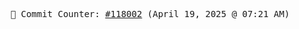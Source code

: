<p align="center">
    <samp>
        📮 Commit Counter: <a href="https://github.com/Javascript-void0/Javascript-void0/commits/main">#118002</a> (April 19, 2025 @ 07:21 AM)
    </samp>
</p>